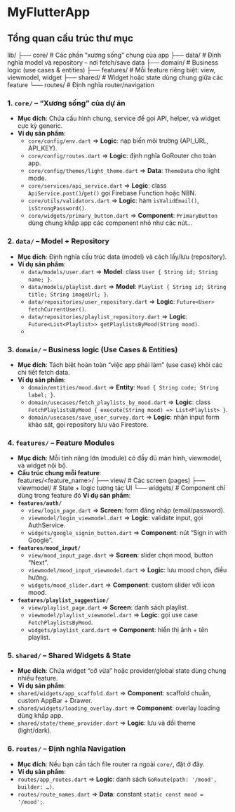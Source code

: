# MyFlutterApp

## Tổng quan cấu trúc thư mục

lib/
├── core/ # Các phần “xương sống” chung của app
├── data/ # Định nghĩa model và repository – nơi fetch/save data
├── domain/ # Business logic (use cases & entities)
├── features/ # Mỗi feature riêng biệt: view, viewmodel, widget
├── shared/ # Widget hoặc state dùng chung giữa các feature
└── routes/ # Định nghĩa router/navigation

### 1. `core/` – “Xương sống” của dự án
- **Mục đích**: Chứa cấu hình chung, service để gọi API, helper, và widget cực kỳ generic.
- **Ví dụ sản phẩm**:
    - `core/config/env.dart` ⇒ **Logic**: nạp biến môi trường (API_URL, API_KEY).
    - `core/config/routes.dart` ⇒ **Logic**: định nghĩa GoRouter cho toàn app.
    - `core/config/themes/light_theme.dart` ⇒ **Data**: `ThemeData` cho light mode.
    - `core/services/api_service.dart` ⇒ **Logic**: class `ApiService.post()`/`get()` gọi Firebase Function hoặc N8N.
    - `core/utils/validators.dart` ⇒ **Logic**: hàm `isValidEmail()`, `isStrongPassword()`.
    - `core/widgets/primary_button.dart` ⇒ **Component**: `PrimaryButton` dùng chung khắp app các component nhỏ như các nút...

### 2. `data/` – Model + Repository
- **Mục đích**: Định nghĩa cấu trúc data (model) và cách lấy/lưu (repository).
- **Ví dụ sản phẩm**:
    - `data/models/user.dart` ⇒ **Model**: class `User { String id; String name; }`.
    - `data/models/playlist.dart` ⇒ **Model**: `Playlist { String id; String title; String imageUrl; }`.
    - `data/repositories/user_repository.dart` ⇒ **Logic**: `Future<User> fetchCurrentUser()`.
    - `data/repositories/playlist_repository.dart` ⇒ **Logic**: `Future<List<Playlist>> getPlaylistsByMood(String mood)`.
    -
### 3. `domain/` – Business logic (Use Cases & Entities)
- **Mục đích**: Tách biệt hoàn toàn “việc app phải làm” (use case) khỏi các chi tiết fetch data.
- **Ví dụ sản phẩm**:
    - `domain/entities/mood.dart` ⇒ **Entity**: `Mood { String code; String label; }`.
    - `domain/usecases/fetch_playlists_by_mood.dart` ⇒ **Logic**: class `FetchPlaylistsByMood { execute(String mood) => List<Playlist> }`.
    - `domain/usecases/save_user_survey.dart` ⇒ **Logic**: nhận input form khảo sát, gọi repository lưu vào Firestore.

### 4. `features/` – Feature Modules
- **Mục đích**: Mỗi tính năng lớn (module) có đầy đủ màn hình, viewmodel, và widget nội bộ.
- **Cấu trúc chung mỗi feature**:  
  features/<feature_name>/
  ├── view/ # Các screen (pages)
  ├── viewmodel/ # State + logic tương tác UI
  └── widgets/ # Component chỉ dùng trong feature đó
  **Ví dụ sản phẩm**:
- **`features/auth/`**
    - `view/login_page.dart` ⇒ **Screen**: form đăng nhập (email/password).
    - `viewmodel/login_viewmodel.dart` ⇒ **Logic**: validate input, gọi AuthService.
    - `widgets/google_signin_button.dart` ⇒ **Component**: nút “Sign in with Google”.
- **`features/mood_input/`**
    - `view/mood_input_page.dart` ⇒ **Screen**: slider chọn mood, button “Next”.
    - `viewmodel/mood_input_viewmodel.dart` ⇒ **Logic**: lưu mood chọn, điều hướng.
    - `widgets/mood_slider.dart` ⇒ **Component**: custom slider với icon mood.
- **`features/playlist_suggestion/`**
    - `view/playlist_page.dart` ⇒ **Screen**: danh sách playlist.
    - `viewmodel/playlist_viewmodel.dart` ⇒ **Logic**: gọi use case `FetchPlaylistsByMood`.
    - `widgets/playlist_card.dart` ⇒ **Component**: hiển thị ảnh + tên playlist.

### 5. `shared/` – Shared Widgets & State
- **Mục đích**: Chứa widget “cỡ vừa” hoặc provider/global state dùng chung nhiều feature.
- **Ví dụ sản phẩm**:
- `shared/widgets/app_scaffold.dart` ⇒ **Component**: scaffold chuẩn, custom AppBar + Drawer.
- `shared/widgets/loading_overlay.dart` ⇒ **Component**: overlay loading dùng khắp app.
- `shared/state/theme_provider.dart` ⇒ **Logic**: lưu và đổi theme (light/dark).

### 6. `routes/` – Định nghĩa Navigation
- **Mục đích**: Nếu bạn cần tách file router ra ngoài `core/`, đặt ở đây.
- **Ví dụ sản phẩm**:
- `routes/app_routes.dart` ⇒ **Logic**: danh sách `GoRoute(path: '/mood', builder: …)`.
- `routes/route_names.dart` ⇒ **Data**: constant `static const mood = '/mood';`.
